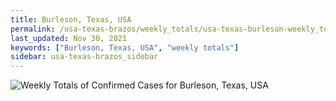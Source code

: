 ```yaml
---
title: Burleson, Texas, USA
permalink: /usa-texas-brazos/weekly_totals/usa-texas-burleson-weekly_totals.html
last_updated: Nov 30, 2021
keywords: ["Burleson, Texas, USA", "weekly totals"]
sidebar: usa-texas-brazos_sidebar
---
```


![Weekly Totals of Confirmed Cases for Burleson, Texas, USA](/covid_tracker/images/graphs/usa-texas-burleson-weekly_totals_graph.png)
